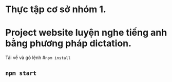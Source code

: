 
# Thực tập cơ sở nhóm 1.
# Project website luyện nghe tiếng anh bằng phương pháp dictation.
Tải về và gõ lệnh
#`npm install`
## `npm start`




